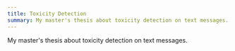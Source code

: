 ```yaml
---
title: Toxicity Detection
summary: My master's thesis about toxicity detection on text messages.
---
```


My master's thesis about toxicity detection on text messages.
